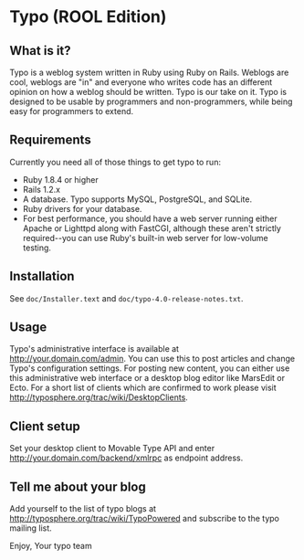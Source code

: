 # Typo (ROOL Edition)
## What is it?

Typo is a weblog system written in Ruby using Ruby on Rails. Weblogs are cool,
weblogs are "in" and everyone who writes code has an different opinion on how
a weblog should be written. Typo is our take on it. Typo is designed to be
usable by programmers and non-programmers, while being easy for programmers to
extend.

## Requirements

Currently you need all of those things to get typo to run:

 * Ruby 1.8.4 or higher
 * Rails 1.2.x
 * A database.  Typo supports MySQL, PostgreSQL, and SQLite.
 * Ruby drivers for your database.
 * For best performance, you should have a web server running either Apache or Lighttpd along with FastCGI, although these aren't strictly required--you can use Ruby's built-in web server for low-volume testing.

## Installation

See `doc/Installer.text` and `doc/typo-4.0-release-notes.txt`.

## Usage

Typo's administrative interface is available at http://your.domain.com/admin. You can use this to post articles and change Typo's configuration settings. For posting new content, you can either use this administrative web interface or a desktop blog editor like MarsEdit or Ecto. For a short list of clients which are confirmed to work please visit http://typosphere.org/trac/wiki/DesktopClients.

## Client setup

Set your desktop client to Movable Type API and enter http://your.domain.com/backend/xmlrpc as endpoint address.

## Tell me about your blog

Add yourself to the list of typo blogs at http://typosphere.org/trac/wiki/TypoPowered and subscribe to the typo mailing list.

Enjoy,
Your typo team
